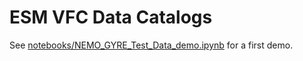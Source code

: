 # ESM VFC Data Catalogs

See [notebooks/NEMO_GYRE_Test_Data_demo.ipynb](https://nbviewer.jupyter.org/github/ESM-VFC/esm-vfc-catalogs/blob/master/notebooks/NEMO_GYRE_Test_Data_demo.ipynb) for a first demo.
